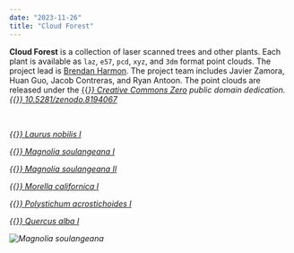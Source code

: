 ```yaml
---
date: "2023-11-26"
title: "Cloud Forest"
---
```


**Cloud Forest**
is a collection of laser scanned trees and other plants.
Each plant is available as 
``laz``, ``e57``, ``pcd``, ``xyz``, and ``3dm`` format point clouds.
The project lead is [Brendan Harmon](https://baharmon.github.io/).
The project team includes 
Javier Zamora, Huan Guo, Jacob Contreras, and Ryan Antoon.
The point clouds are released under the
[{{<i class="fab fa-creative-commons-zero">}} Creative Commons Zero](https://creativecommons.org/share-your-work/public-domain/cc0/)
public domain dedication.
[{{<i class="ai ai-doi">}} 10.5281/zenodo.8194067](https://doi.org/10.5281/zenodo.8194067)

&nbsp;

[{{<i class="ms ms-cloud">}} Laurus nobilis I](laurus-nobilis-01 "Laurus nobilis")

[{{<i class="ms ms-cloud">}} Magnolia soulangeana I](magnolia-soulangeana-01 "Magnolia soulangeana")

[{{<i class="ms ms-cloud">}} Magnolia soulangeana II](magnolia-soulangeana-02 "Magnolia soulangeana")

[{{<i class="ms ms-cloud">}} Morella californica I](morella-californica-01 "Morella californica")

[{{<i class="ms ms-cloud">}} Polystichum acrostichoides I](polystichum-acrostichoides-01 "Polystichum acrostichoides")

[{{<i class="ms ms-cloud">}} Quercus alba I](quercus-alba-01 "Quercus alba")

![Magnolia soulangeana](../magnolia-soulangeana-02.png)